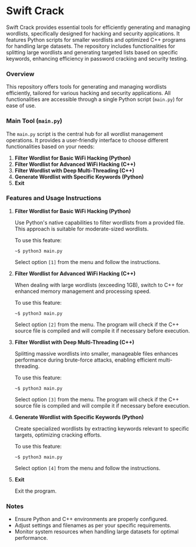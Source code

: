 # Swift Crack

Swift Crack provides essential tools for efficiently generating and managing wordlists, specifically designed for hacking and security applications. It features Python scripts for smaller wordlists and optimized C++ programs for handling large datasets. The repository includes functionalities for splitting large wordlists and generating targeted lists based on specific keywords, enhancing efficiency in password cracking and security testing.

### Overview

This repository offers tools for generating and managing wordlists efficiently, tailored for various hacking and security applications. All functionalities are accessible through a single Python script (`main.py`) for ease of use.

### Main Tool (`main.py`)

The `main.py` script is the central hub for all wordlist management operations. It provides a user-friendly interface to choose different functionalities based on your needs:

1. **Filter Wordlist for Basic WiFi Hacking (Python)**
2. **Filter Wordlist for Advanced WiFi Hacking (C++)**
3. **Filter Wordlist with Deep Multi-Threading (C++)**
4. **Generate Wordlist with Specific Keywords (Python)**
5. **Exit**

### Features and Usage Instructions

1. **Filter Wordlist for Basic WiFi Hacking (Python)**

   Use Python's native capabilities to filter wordlists from a provided file. This approach is suitable for moderate-sized wordlists.

   To use this feature:

   ```
   ~$ python3 main.py
   ```

   Select option `[1]` from the menu and follow the instructions.

2. **Filter Wordlist for Advanced WiFi Hacking (C++)**

   When dealing with large wordlists (exceeding 1GB), switch to C++ for enhanced memory management and processing speed.

   To use this feature:

   ```
   ~$ python3 main.py
   ```

   Select option `[2]` from the menu. The program will check if the C++ source file is compiled and will compile it if necessary before execution.

3. **Filter Wordlist with Deep Multi-Threading (C++)**

   Splitting massive wordlists into smaller, manageable files enhances performance during brute-force attacks, enabling efficient multi-threading.

   To use this feature:

   ```
   ~$ python3 main.py
   ```

   Select option `[3]` from the menu. The program will check if the C++ source file is compiled and will compile it if necessary before execution.

4. **Generate Wordlist with Specific Keywords (Python)**

   Create specialized wordlists by extracting keywords relevant to specific targets, optimizing cracking efforts.

   To use this feature:

   ```
   ~$ python3 main.py
   ```

   Select option `[4]` from the menu and follow the instructions.

5. **Exit**

   Exit the program.

### Notes

- Ensure Python and C++ environments are properly configured.
- Adjust settings and filenames as per your specific requirements.
- Monitor system resources when handling large datasets for optimal performance.
